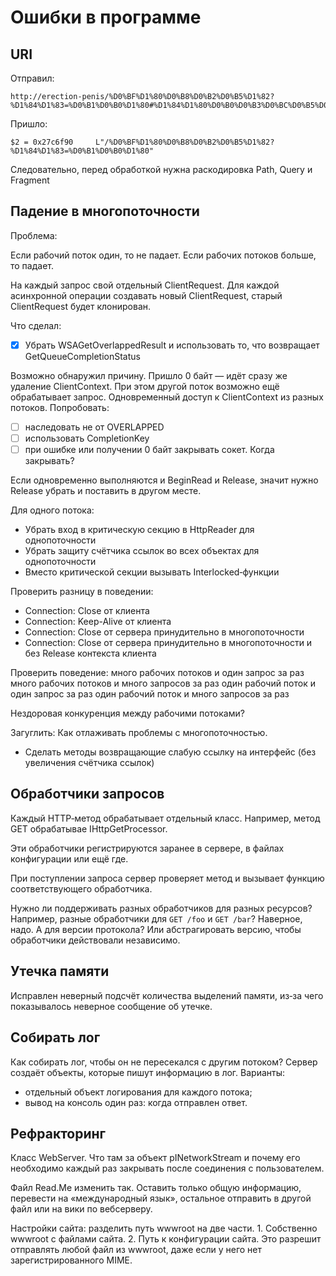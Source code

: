 ﻿# Ошибки в программе

## URI

Отправил:

```
http://erection-penis/%D0%BF%D1%80%D0%B8%D0%B2%D0%B5%D1%82?%D1%84%D1%83=%D0%B1%D0%B0%D1%80#%D1%84%D1%80%D0%B0%D0%B3%D0%BC%D0%B5%D0%BD%D1%82
```

Пришло:

```
$2 = 0x27c6f90     L"/%D0%BF%D1%80%D0%B8%D0%B2%D0%B5%D1%82?%D1%84%D1%83=%D0%B1%D0%B0%D1%80"
```

Следовательно, перед обработкой нужна раскодировка Path, Query и Fragment


## Падение в многопоточности

Проблема:

Если рабочий поток один, то не падает.
Если рабочих потоков больше, то падает.

На каждый запрос свой отдельный ClientRequest.
Для каждой асинхронной операции создавать новый ClientRequest, старый ClientRequest будет клонирован.

Что сделал:

* [x] Убрать WSAGetOverlappedResult и использовать то, что возвращает GetQueueCompletionStatus

Возможно обнаружил причину.
Пришло 0 байт — идёт сразу же удаление ClientContext.
При этом другой поток возможно ещё обрабатывает запрос.
Одновременный доступ к ClientContext из разных потоков.
Попробовать:
* [ ] наследовать не от OVERLAPPED
* [ ] использовать CompletionKey
* [ ] при ошибке или получении 0 байт закрывать сокет. Когда закрывать?

Если одновременно выполняются и BeginRead и Release, значит нужно Release убрать и поставить в другом месте.


Для одного потока:
* Убрать вход в критическую секцию в HttpReader для однопоточности
* Убрать защиту счётчика ссылок во всех объектах для однопоточности
* Вместо критической секции вызывать Interlocked‐функции

Проверить разницу в поведении:
* Connection: Close от клиента
* Connection: Keep-Alive от клиента
* Connection: Close от сервера принудительно в многопоточности
* Connection: Close от сервера принудительно в многопоточности и без Release контекста клиента



Проверить поведение:
много рабочих потоков и один запрос за раз
много рабочих потоков и много запросов за раз
один рабочий поток и один запрос за раз
один рабочий поток и много запросов за раз

Нездоровая конкуренция между рабочими потоками?

Загуглить: Как отлаживать проблемы с многопоточностью.


* Сделать методы возвращающие слабую ссылку на интерфейс (без увеличения счётчика ссылок)


## Обработчики запросов

Каждый HTTP‐метод обрабатывает отдельный класс. Например, метод GET обрабатывае IHttpGetProcessor.

Эти обработчики регистрируются заранее в сервере, в файлах конфигурации или ещё где.

При поступлении запроса сервер проверяет метод и вызывает функцию соответствующего обработчика.

Нужно ли поддерживать разных обработчиков для разных ресурсов? Например, разные обработчики для `GET /foo` и `GET /bar`? Наверное, надо. А для версии протокола? Или абстрагировать версию, чтобы обработчики действовали независимо.


## Утечка памяти

Исправлен неверный подсчёт количества выделений памяти, из‐за чего показывалось неверное сообщение об утечке.


## Собирать лог

Как собирать лог, чтобы он не пересекался с другим потоком? Сервер создаёт объекты, которые пишут информацию в лог. Варианты:

* отдельный объект логирования для каждого потока;
* вывод на консоль один раз: когда отправлен ответ.


## Рефракторинг

Класс WebServer. Что там за объект pINetworkStream и почему его необходимо каждый раз закрывать после соединения с пользователем.

Файл Read.Me изменить так. Оставить только общую информацию, перевести на «международный язык», остальное отправить в другой файл или на вики по вебсерверу.

Настройки сайта: разделить путь wwwroot на две части. 1. Собственно wwwroot с файлами сайта. 2. Путь к конфигурации сайта. Это разрешит отправлять любой файл из wwwroot, даже если у него нет зарегистрированного MIME.